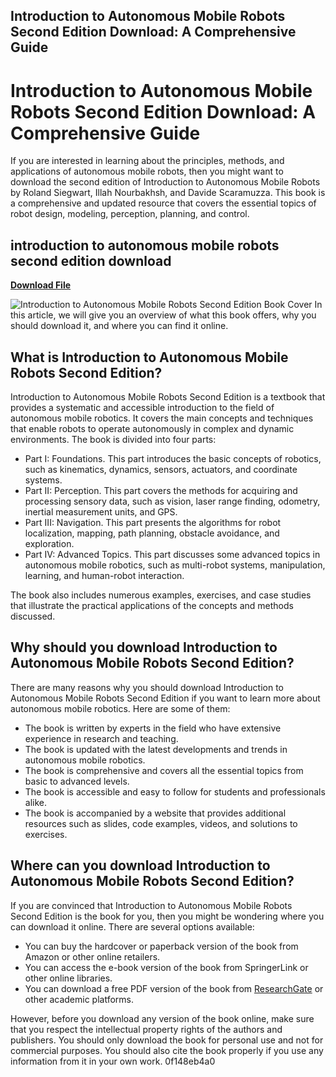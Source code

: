 ## Introduction to Autonomous Mobile Robots Second Edition Download: A Comprehensive Guide

  
# Introduction to Autonomous Mobile Robots Second Edition Download: A Comprehensive Guide
 
If you are interested in learning about the principles, methods, and applications of autonomous mobile robots, then you might want to download the second edition of Introduction to Autonomous Mobile Robots by Roland Siegwart, Illah Nourbakhsh, and Davide Scaramuzza. This book is a comprehensive and updated resource that covers the essential topics of robot design, modeling, perception, planning, and control.
 
## introduction to autonomous mobile robots second edition download


[**Download File**](https://www.google.com/url?q=https%3A%2F%2Ffancli.com%2F2tKciC&sa=D&sntz=1&usg=AOvVaw0T9yO4l9YLcQMaJ598Yvj5)

 ![Introduction to Autonomous Mobile Robots Second Edition Book Cover](https://images-na.ssl-images-amazon.com/images/I/41Zxw6kpvWL._SX258_BO1,204,203,200_.jpg) 
In this article, we will give you an overview of what this book offers, why you should download it, and where you can find it online.
 
## What is Introduction to Autonomous Mobile Robots Second Edition?
 
Introduction to Autonomous Mobile Robots Second Edition is a textbook that provides a systematic and accessible introduction to the field of autonomous mobile robotics. It covers the main concepts and techniques that enable robots to operate autonomously in complex and dynamic environments. The book is divided into four parts:
 
- Part I: Foundations. This part introduces the basic concepts of robotics, such as kinematics, dynamics, sensors, actuators, and coordinate systems.
- Part II: Perception. This part covers the methods for acquiring and processing sensory data, such as vision, laser range finding, odometry, inertial measurement units, and GPS.
- Part III: Navigation. This part presents the algorithms for robot localization, mapping, path planning, obstacle avoidance, and exploration.
- Part IV: Advanced Topics. This part discusses some advanced topics in autonomous mobile robotics, such as multi-robot systems, manipulation, learning, and human-robot interaction.

The book also includes numerous examples, exercises, and case studies that illustrate the practical applications of the concepts and methods discussed.
 
## Why should you download Introduction to Autonomous Mobile Robots Second Edition?
 
There are many reasons why you should download Introduction to Autonomous Mobile Robots Second Edition if you want to learn more about autonomous mobile robotics. Here are some of them:

- The book is written by experts in the field who have extensive experience in research and teaching.
- The book is updated with the latest developments and trends in autonomous mobile robotics.
- The book is comprehensive and covers all the essential topics from basic to advanced levels.
- The book is accessible and easy to follow for students and professionals alike.
- The book is accompanied by a website that provides additional resources such as slides, code examples, videos, and solutions to exercises.

## Where can you download Introduction to Autonomous Mobile Robots Second Edition?
 
If you are convinced that Introduction to Autonomous Mobile Robots Second Edition is the book for you, then you might be wondering where you can download it online. There are several options available:

- You can buy the hardcover or paperback version of the book from Amazon or other online retailers.
- You can access the e-book version of the book from SpringerLink or other online libraries.
- You can download a free PDF version of the book from [ResearchGate](https://www.researchgate.net/publication/328382240_Introduction_to_Autonomous_Mobile_Robots_Second_Edition) or other academic platforms.

However, before you download any version of the book online, make sure that you respect the intellectual property rights of the authors and publishers. You should only download the book for personal use and not for commercial purposes. You should also cite the book properly if you use any information from it in your own work.
 0f148eb4a0
